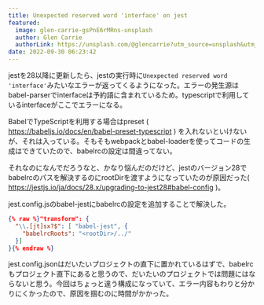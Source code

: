```yaml
---
title: Unexpected reserved word 'interface' on jest
featured:
  image: glen-carrie-gsPnE6rMRns-unsplash
  author: Glen Carrie
  authorLink: https://unsplash.com/@glencarrie?utm_source=unsplash&utm_medium=referral&utm_content=creditCopyText
date: 2022-09-30 06:23:42
---
```

jestを28以降に更新したら、jestの実行時に`Unexpected reserved word 'interface'`みたいなエラーが返ってくるようになった。エラーの発生源はbabel-parserでinterfaceは予約語に含まれているため。typescriptで利用しているinterfaceがここでエラーになる。<!-- more -->

BabelでTypeScriptを利用する場合はpreset ( https://babeljs.io/docs/en/babel-preset-typescript ) を入れないといけないが、それは入っている。そもそもwebpackとbabel-loaderを使ってコードの生成はできていたので、babelrcの設定は間違ってない。

それなのになんでだろうなと、かなり悩んだのだけど、jestのバージョン28でbabelrcのパスを解決するのにrootDirを渡すようになっていたのが原因だった( https://jestjs.io/ja/docs/28.x/upgrading-to-jest28#babel-config )。

jest.config.jsのbabel-jestにbabelrcの設定を追加することで解決した。

```json
{% raw %}"transform": {
  "\\.[jt]sx?$": [ "babel-jest", {
    "babelrcRoots": "<rootDir>/../"
  }]
}{% endraw %}
```

jest.config.jsonはだいたいプロジェクトの直下に置かれているはずで、babelrcもプロジェクト直下にあると思うので、だいたいのプロジェクトでは問題にはならないと思う。今回はちょっと違う構成になっていて、エラー内容もわりと分かりにくかったので、原因を掴むのに時間がかかった。
